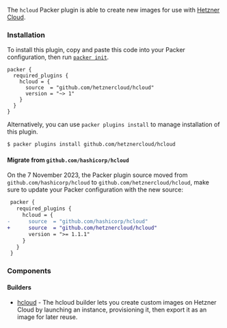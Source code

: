 The `hcloud` Packer plugin is able to create new images for use with [Hetzner
Cloud](https://www.hetzner.cloud).

### Installation

To install this plugin, copy and paste this code into your Packer configuration, then run [`packer init`](https://www.packer.io/docs/commands/init).

```hcl
packer {
  required_plugins {
    hcloud = {
      source  = "github.com/hetznercloud/hcloud"
      version = "~> 1"
    }
  }
}
```

Alternatively, you can use `packer plugins install` to manage installation of this plugin.

```sh
$ packer plugins install github.com/hetznercloud/hcloud
```

#### Migrate from `github.com/hashicorp/hcloud`

On the 7 November 2023, the Packer plugin source moved from `github.com/hashicorp/hcloud` to `github.com/hetznercloud/hcloud`, make sure to update your Packer configuration with the new source:

```patch
 packer {
   required_plugins {
     hcloud = {
-      source  = "github.com/hashicorp/hcloud"
+      source  = "github.com/hetznercloud/hcloud"
       version = ">= 1.1.1"
     }
   }
 }
```

### Components

#### Builders

- [hcloud](/packer/integrations/hetznercloud/hcloud/latest/components/builder/hcloud) - The hcloud builder
  lets you create custom images on Hetzner Cloud by launching an instance, provisioning it, then
  export it as an image for later reuse.
